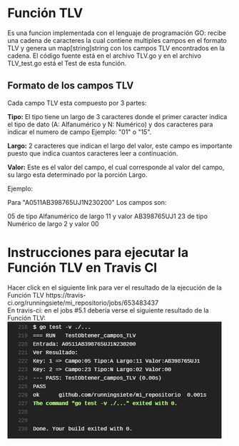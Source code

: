 <h1>Función TLV</h1>
Es una funcion implementada con el lenguaje de programación GO: recibe una cadena de caracteres la cual contiene multiples campos en el formato TLV y genera un map[string]string con los campos TLV encontrados en la cadena. El código fuente está en el archivo TLV.go y en el archivo TLV_test.go está el Test de esta función. 

<br>
<h2>Formato de los campos TLV</h2>
Cada campo TLV esta compuesto por 3 partes:
<br>

<b>Tipo:</b> El tipo tiene un largo de 3 caracteres donde el primer caracter indica el tipo de dato (A: Alfanumérico y N: Numérico) y dos caracteres para indicar el numero de campo Ejemplo: "01" o "15".
<br>

<b>Largo:</b> 2 caracteres que indican el largo del valor, este campo es importante puesto que indica cuantos caracteres leer a continuación.
<br>

<b>Valor:</b> Este es el valor del campo, el cual corresponde al valor del campo, su largo esta determinado por la porción Largo.
<br>

Ejemplo:

Para "A0511AB398765UJ1N230200" Los campos son:

05 de tipo Alfanumérico de largo 11 y valor AB398765UJ1
23 de tipo Numérico de largo 2 y valor 00
<br>

<h1>Instrucciones para ejecutar la Función TLV en Travis CI</h1>
Hacer click en el siguiente link para ver el resultado de la ejecución de la Función TLV   https://travis-ci.org/runningsiete/mi_repositorio/jobs/653483437
<br>
En travis-ci: en el jobs #5.1 debería verse el siguiente resultado de la Función TLV: 
<br>
<img src="https://github.com/runningsiete/mi_repositorio/blob/master/Ejemplo_Resultado_del_Test.png" alt="Test Ejemplo">
